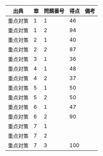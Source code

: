 

| 出典 | 章 | 問題番号 | 得点 | 備考 |
| ----------- | ------ | ------ | ------- | ---------------------------------- |
| 重点対策 | 1 | 1 | 46 | |
| 重点対策 | 1 | 2 | 94 | |
| 重点対策 | 2 | 1 | 40 | |
| 重点対策 | 2 | 2 | 87 | |
| 重点対策 | 3 | 1 | 36 | |
| 重点対策 | 4 | 1 | 48 | |
| 重点対策 | 4 | 2 | 37 | |
| 重点対策 | 5 | 1 | 50 | |
| 重点対策 | 5 | 2 | 50 | |
| 重点対策 | 6 | 1 | 47 | |
| 重点対策 | 6 | 2 | 90 | |
| 重点対策 | 7 | 1 |  | |
| 重点対策 | 7 | 2 |  | |
| 重点対策 | 7 | 3 | 100 | |
